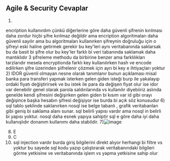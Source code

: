 ## Agile & Security Cevaplar
1)
encription kullanırdım çünkü diğerlerine göre daha güvenli şifrenin kırılması daha zordur hiçbi şifre kırılmaz değildir ama encription algoritmaları daha güvenli sayılır ama bu algoritmaları kullanırken şifreynin doğruluğu için o şifreyi eski haline getirmek gerekir bu key'leri aynı veritabanında saklarsak bu da basit bi şifre olur bu key'ler farklı bi veri tabanında saklamak daha mantıklıdır
3 şifreleme methodu da birbirine benzer ama farklılıkları tarzlarıdır mesela encryptionda farklı key kullanılırken hash ve encode edilirken şifre üzerinden şiifrelenir çözmek için ayrı bi key e ihtiyaçları yoktur
2) IDOR güvenli olmayan nesne olarak tanımlanır bunun açıklaması misal banka para transferi yapmak isterken  gelen giden isteği burp ile yakalayıp ordaki fiyatı değiştirirsek ve bu istek ile para da değişen fiyat olur ise idor var denebilir genel olarak parola saldırılarında vs kullanılır diyebiiriz aslında genelde kendi şifresini değişirken gelen giden bi kısım var id gibi orayı değişince başka hesabın şifresi değişiyor ise burda bi açık söz konusudur
6) sql tablo şeklinde saklanırken nosql ise belge tabanlı , grafik veritabanları gibi geniş bi saklama alanı sunar. sql belirli yapısı vardır ama nosql in belirli bi yapısı yoktur. nosql daha esnek yapıya sahiptir sql e göre daha iyi daha kullanışlıdır donanım kullanımı daha stabildir.
7)![image](https://user-images.githubusercontent.com/80429399/183310845-aaa3c548-582c-4fed-8d77-1674caeb0669.png)

8) E
9) C
10) sql injection vardır burda giriş bilgilerini direkt alıyor herhangi bi filtre vs yoktur bu sayede sql kodu yazıp çalıştırarak veritabanındaki bilgileri görme yetkisine ve veritabanında işlem vs yapma yetkisine sahip olur 

